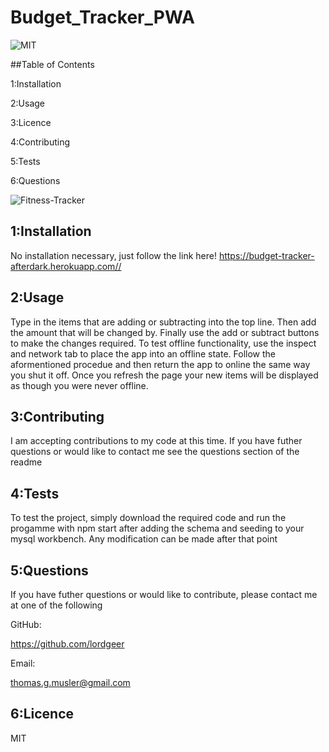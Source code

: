 # Budget_Tracker_PWA
![MIT](https://img.shields.io/badge/licence-MIT-Green)

##Table of Contents

  1:Installation

  2:Usage

  3:Licence

  4:Contributing

  5:Tests

  6:Questions

![Fitness-Tracker](./public/images/Screenshot.png)
## 1:Installation
No installation necessary, just follow the link here! 
https://budget-tracker-afterdark.herokuapp.com//

## 2:Usage
Type in the items that are adding or subtracting into the top line. Then add the amount that will be changed by. Finally use the add or subtract buttons to make the changes required. To test offline functionality, use the inspect and network tab to place the app into an offline state. Follow the aformentioned procedue and then return the app to online the same way you shut it off. Once you refresh the page your new items will be displayed as though you were never offline.


## 3:Contributing
I am accepting contributions to my code at this time. If you have futher questions or 
would like to contact me see the questions section of the readme

## 4:Tests
To test the project, simply download the required code and run the progamme with npm start after adding the schema and seeding to your mysql workbench. Any modification can be made after that point

## 5:Questions
If you have futher questions or would like to contribute, please contact me at one of the following

GitHub:

https://github.com/lordgeer 

Email:

thomas.g.musler@gmail.com 



## 6:Licence
MIT
